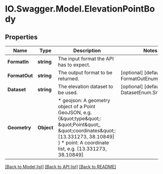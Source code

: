 # IO.Swagger.Model.ElevationPointBody
## Properties

Name | Type | Description | Notes
------------ | ------------- | ------------- | -------------
**FormatIn** | **string** | The input format the API has to expect. | 
**FormatOut** | **string** | The output format to be returned. | [optional] [default to FormatOutEnum.Geojson]
**Dataset** | **string** | The elevation dataset to be used. | [optional] [default to DatasetEnum.Srtm]
**Geometry** | **Object** | * geojson: A geometry object of a Point GeoJSON, e.g.          {\&quot;type\&quot;: \&quot;Point\&quot;,           \&quot;coordinates\&quot;: [13.331273, 38.10849]          } * point: A coordinate list, e.g.          [13.331273, 38.10849]  | 

[[Back to Model list]](../README.md#documentation-for-models) [[Back to API list]](../README.md#documentation-for-api-endpoints) [[Back to README]](../README.md)

